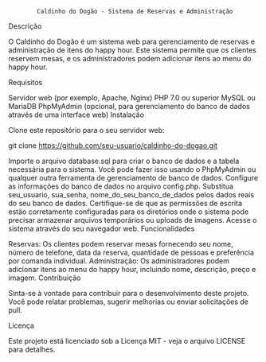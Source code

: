             Caldinho do Dogão - Sistema de Reservas e Administração

Descrição

O Caldinho do Dogão é um sistema web para gerenciamento de reservas e administração de itens do happy hour. Este sistema permite que os clientes reservem mesas, e os administradores podem adicionar itens ao menu do happy hour.

Requisitos

Servidor web (por exemplo, Apache, Nginx)
PHP 7.0 ou superior
MySQL ou MariaDB
PhpMyAdmin (opcional, para gerenciamento do banco de dados através de uma interface web)
Instalação

Clone este repositório para o seu servidor web:

git clone https://github.com/seu-usuario/caldinho-do-dogao.git

Importe o arquivo database.sql para criar o banco de dados e a tabela necessária para o sistema. Você pode fazer isso usando o PhpMyAdmin ou qualquer outra ferramenta de gerenciamento de banco de dados.
Configure as informações do banco de dados no arquivo config.php. Substitua seu_usuario, sua_senha, nome_do_seu_banco_de_dados pelos dados reais do seu banco de dados.
Certifique-se de que as permissões de escrita estão corretamente configuradas para os diretórios onde o sistema pode precisar armazenar arquivos temporários ou uploads de imagens.
Acesse o sistema através do seu navegador web.
Funcionalidades

Reservas:
Os clientes podem reservar mesas fornecendo seu nome, número de telefone, data da reserva, quantidade de pessoas e preferência por comanda individual.
Administração:
Os administradores podem adicionar itens ao menu do happy hour, incluindo nome, descrição, preço e imagem.
Contribuição

Sinta-se à vontade para contribuir para o desenvolvimento deste projeto. Você pode relatar problemas, sugerir melhorias ou enviar solicitações de pull.

Licença

Este projeto está licenciado sob a Licença MIT - veja o arquivo LICENSE para detalhes.